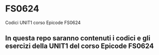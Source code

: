 # FS0624
Codici UNIT1 corso Epicode FS0624

## In questa repo saranno contenuti i codici e gli esercizi della UNIT1 del corso Epicode FS0624
